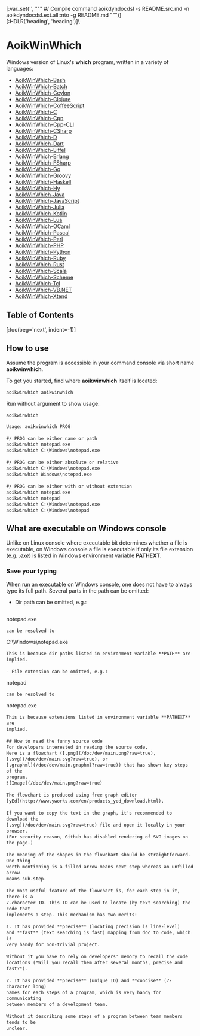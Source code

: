 [:var_set('', """
#/ Compile command
aoikdyndocdsl -s README.src.md -n aoikdyndocdsl.ext.all::nto -g README.md
""")]\
[:HDLR('heading', 'heading')]\
# AoikWinWhich
Windows version of Linux's **which** program, written in a variety of languages:
- [AoikWinWhich-Bash](https://github.com/AoiKuiyuyou/AoikWinWhich-Bash)
- [AoikWinWhich-Batch](https://github.com/AoiKuiyuyou/AoikWinWhich-Batch)
- [AoikWinWhich-Ceylon](https://github.com/AoiKuiyuyou/AoikWinWhich-Ceylon)
- [AoikWinWhich-Clojure](https://github.com/AoiKuiyuyou/AoikWinWhich-Clojure)
- [AoikWinWhich-CoffeeScript](https://github.com/AoiKuiyuyou/AoikWinWhich-CoffeeScript)
- [AoikWinWhich-C](https://github.com/AoiKuiyuyou/AoikWinWhich-C)
- [AoikWinWhich-Cpp](https://github.com/AoiKuiyuyou/AoikWinWhich-Cpp)
- [AoikWinWhich-Cpp-CLI](https://github.com/AoiKuiyuyou/AoikWinWhich-Cpp-CLI)
- [AoikWinWhich-CSharp](https://github.com/AoiKuiyuyou/AoikWinWhich-CSharp)
- [AoikWinWhich-D](https://github.com/AoiKuiyuyou/AoikWinWhich-D)
- [AoikWinWhich-Dart](https://github.com/AoiKuiyuyou/AoikWinWhich-Dart)
- [AoikWinWhich-Eiffel](https://github.com/AoiKuiyuyou/AoikWinWhich-Eiffel)
- [AoikWinWhich-Erlang](https://github.com/AoiKuiyuyou/AoikWinWhich-Erlang)
- [AoikWinWhich-FSharp](https://github.com/AoiKuiyuyou/AoikWinWhich-FSharp)
- [AoikWinWhich-Go](https://github.com/AoiKuiyuyou/AoikWinWhich-Go)
- [AoikWinWhich-Groovy](https://github.com/AoiKuiyuyou/AoikWinWhich-Groovy)
- [AoikWinWhich-Haskell](https://github.com/AoiKuiyuyou/AoikWinWhich-Haskell)
- [AoikWinWhich-Hy](https://github.com/AoiKuiyuyou/AoikWinWhich-Hy)
- [AoikWinWhich-Java](https://github.com/AoiKuiyuyou/AoikWinWhich-Java)
- [AoikWinWhich-JavaScript](https://github.com/AoiKuiyuyou/AoikWinWhich-JavaScript)
- [AoikWinWhich-Julia](https://github.com/AoiKuiyuyou/AoikWinWhich-Julia)
- [AoikWinWhich-Kotlin](https://github.com/AoiKuiyuyou/AoikWinWhich-Kotlin)
- [AoikWinWhich-Lua](https://github.com/AoiKuiyuyou/AoikWinWhich-Lua)
- [AoikWinWhich-OCaml](https://github.com/AoiKuiyuyou/AoikWinWhich-OCaml)
- [AoikWinWhich-Pascal](https://github.com/AoiKuiyuyou/AoikWinWhich-Pascal)
- [AoikWinWhich-Perl](https://github.com/AoiKuiyuyou/AoikWinWhich-Perl)
- [AoikWinWhich-PHP](https://github.com/AoiKuiyuyou/AoikWinWhich-PHP)
- [AoikWinWhich-Python](https://github.com/AoiKuiyuyou/AoikWinWhich-Python)
- [AoikWinWhich-Ruby](https://github.com/AoiKuiyuyou/AoikWinWhich-Ruby)
- [AoikWinWhich-Rust](https://github.com/AoiKuiyuyou/AoikWinWhich-Rust)
- [AoikWinWhich-Scala](https://github.com/AoiKuiyuyou/AoikWinWhich-Scala)
- [AoikWinWhich-Scheme](https://github.com/AoiKuiyuyou/AoikWinWhich-Scheme)
- [AoikWinWhich-Tcl](https://github.com/AoiKuiyuyou/AoikWinWhich-Tcl)
- [AoikWinWhich-VB.NET](https://github.com/AoiKuiyuyou/AoikWinWhich-VB.NET)
- [AoikWinWhich-Xtend](https://github.com/AoiKuiyuyou/AoikWinWhich-Xtend)

## Table of Contents
[:toc(beg='next', indent=-1)]

## How to use
Assume the program is accessible in your command console via short name
**aoikwinwhich**.

To get you started, find where **aoikwinwhich** itself is located:
```
aoikwinwhich aoikwinwhich
```

Run without argument to show usage:
```
aoikwinwhich
```
```
Usage: aoikwinwhich PROG

#/ PROG can be either name or path
aoikwinwhich notepad.exe
aoikwinwhich C:\Windows\notepad.exe

#/ PROG can be either absolute or relative
aoikwinwhich C:\Windows\notepad.exe
aoikwinwhich Windows\notepad.exe

#/ PROG can be either with or without extension
aoikwinwhich notepad.exe
aoikwinwhich notepad
aoikwinwhich C:\Windows\notepad.exe
aoikwinwhich C:\Windows\notepad
```

## What are executable on Windows console
Unlike on Linux console where executable bit determines whether a file is
executable, on Windows console a file is executable if only its file extension
(e.g. *.exe*) is listed in Windows environment variable **PATHEXT**.

### Save your typing
When run an executable on Windows console, one does not have to always type its
full path. Several parts in the path can be omitted:

- Dir path can be omitted, e.g.:
  ```
notepad.exe
  ```
  can be resolved to
  ```
C:\Windows\notepad.exe
  ```
  This is because dir paths listed in environment variable **PATH** are implied.

- File extension can be omitted, e.g.:
  ```
notepad
  ```
  can be resolved to
  ```
notepad.exe
  ```
  This is because extensions listed in environment variable **PATHEXT** are
  implied.

## How to read the funny source code
For developers interested in reading the source code,
Here is a flowchart ([.png](/doc/dev/main.png?raw=true),
[.svg](/doc/dev/main.svg?raw=true), or
[.graphml](/doc/dev/main.graphml?raw=true)) that has shown key steps of the
program.
![Image](/doc/dev/main.png?raw=true)

The flowchart is produced using free graph editor
[yEd](http://www.yworks.com/en/products_yed_download.html).

If you want to copy the text in the graph, it's recommended to download the
[.svg](/doc/dev/main.svg?raw=true) file and open it locally in your browser.
(For security reason, Github has disabled rendering of SVG images on the page.)

The meaning of the shapes in the flowchart should be straightforward. One thing
worth mentioning is a filled arrow means next step whereas an unfilled arrow
means sub-step.

The most useful feature of the flowchart is, for each step in it, there is a
7-character ID. This ID can be used to locate (by text searching) the code that
implements a step. This mechanism has two merits:

1. It has provided **precise** (locating precision is line-level)
  and **fast** (text searching is fast) mapping from doc to code, which is
  very handy for non-trivial project.

  Without it you have to rely on developers' memory to recall the code
  locations (*Will you recall them after several months, precise and fast?*).

2. It has provided **precise** (unique ID) and **concise** (7-character long)
  names for each steps of a program, which is very handy for communicating
  between members of a development team.

  Without it describing some steps of a program between team members tends to be
  unclear.
